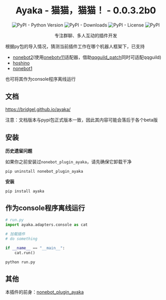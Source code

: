 <div align="center">

# Ayaka - 猫猫，猫猫！ - 0.0.3.2b0

![PyPI - Python Version](https://img.shields.io/pypi/pyversions/ayaka)
![PyPI - Downloads](https://img.shields.io/pypi/dm/ayaka)
![PyPI - License](https://img.shields.io/pypi/l/ayaka)
![PyPI](https://img.shields.io/pypi/v/ayaka)

专注群聊、多人互动的插件开发

</div>

根据py包的导入情况，猜测当前插件工作在哪个机器人框架下，已支持

- [nonebot2](https://github.com/nonebot/nonebot2)(使用[onebotv11](https://github.com/nonebot/adapter-onebot)适配器，借助[qqguild_patch](https://github.com/mnixry/nonebot-plugin-guild-patch)同时可适配qqguild)
- [hoshino](https://github.com/Ice-Cirno/HoshinoBot)
- [nonebot1](https://github.com/nonebot/nonebot)

也可将其作为console程序离线运行

## 文档

https://bridgel.github.io/ayaka/

注意：文档版本与pypi包正式版本一致，因此其内容可能会落后于各个beta版

## 安装

**历史遗留问题**

如果你之前安装过`nonebot_plugin_ayaka`，请先确保它卸载干净

```
pip uninstall nonebot_plugin_ayaka
```

**安装**

```
pip install ayaka
```

## 作为console程序离线运行

```py
# run.py
import ayaka.adapters.console as cat

# 加载插件
# do something

if __name__ == "__main__":
    cat.run()
```

```
python run.py
```

## 其他

本插件的前身：[nonebot_plugin_ayaka](https://github.com/bridgeL/nonebot-plugin-ayaka)

